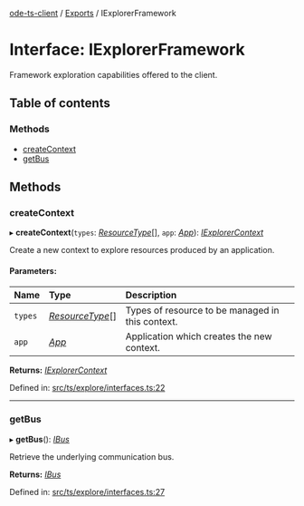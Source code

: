 [ode-ts-client](../README.md) / [Exports](../modules.md) / IExplorerFramework

# Interface: IExplorerFramework

Framework exploration capabilities offered to the client.

## Table of contents

### Methods

- [createContext](iexplorerframework.md#createcontext)
- [getBus](iexplorerframework.md#getbus)

## Methods

### createContext

▸ **createContext**(`types`: [*ResourceType*](../modules.md#resourcetype)[], `app`: [*App*](../modules.md#app)): [*IExplorerContext*](iexplorercontext.md)

Create a new context to explore resources produced by an application.

#### Parameters:

Name | Type | Description |
:------ | :------ | :------ |
`types` | [*ResourceType*](../modules.md#resourcetype)[] | Types of resource to be managed in this context.   |
`app` | [*App*](../modules.md#app) | Application which creates the new context.    |

**Returns:** [*IExplorerContext*](iexplorercontext.md)

Defined in: [src/ts/explore/interfaces.ts:22](https://github.com/opendigitaleducation/ode-ts-client/blob/b81969a/src/ts/explore/interfaces.ts#L22)

___

### getBus

▸ **getBus**(): [*IBus*](ibus.md)

Retrieve the underlying communication bus.

**Returns:** [*IBus*](ibus.md)

Defined in: [src/ts/explore/interfaces.ts:27](https://github.com/opendigitaleducation/ode-ts-client/blob/b81969a/src/ts/explore/interfaces.ts#L27)
